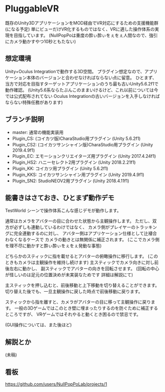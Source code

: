 # PluggableVR

既存のUnity3DアプリケーションをMOD経由でVR対応にするための支援機能群(になる予定)
単にビューだけVR化するものではなく、VRに適した操作体系の実現を目指しています。
(NullPopPoは重度の酔ぃ酔ぃをぇをぇ人間なので、強引にカメラ動かすやつ10秒ともたない)


## 想定環境 

Unity+Oculus Integrationで動作する3D空間。
プラグイン想定なので、アプリケーション本体のバージョンと合わせなければならない点に留意。
ひとまず、当方で対応を目指すターゲットアプリケーションのうち最も古いUnity5.6.2f1で動作確認。
(Unity5.6系ならたぶんこのままいけるけど、これ以前については今では公式配布されてない
Oculus Integrationの古いバージョンを入手しなければならない特殊任務があります)


## ブランチ説明

- master: 通常の機能実装用
- Plugin_CS: (コイカツ版)CharaStudio用プラグイン (Unity 5.6.2f1)
- Plugin_CS2: (コイカツサンシャイン版)CharaStudio用プラグイン (Unity 2019.4.9f1)
- Plugin_EC: エモーションクリエイターズ用プラグイン (Unity 2017.4.24f1)
- Plugin_HS2: ハニーセレクト2用プラグイン (Unity 2018.2.21f1)
- Plugin_KK: コイカツ用プラグイン (Unity 5.6.2f1)
- Plugin_KKS: コイカツサンシャイン用プラグイン (Unity 2019.4.9f1)
- Plugin_SN2: StudioNEOV2用プラグイン (Unity 2018.4.11f1)


## 能書きはさておき、ひとまず動作デモ

TestWorld シーンで操作体系こんな感じデモが動作します。

通常はカメラをアバターの目に合わせた状態から主観操作します。
ただし、双方が必ずしも連動しているわけではなく、
カメラ側がプレイヤーのトラッキングに完全連動するのに対し、
アバター側はアプリケーション仕様として辻褄合わなくなるケースで
カメラの動きとは無関係に補正されます。
(ここでカメラ側を理不尽に動かすと酔ぃ酔ぃをぇをぇ発動な事態)

どちらかのスティックに指を載せるとアバターの俯瞰操作に移行します。
(このときもカメラは主観操作を維持し続けます)
主スティックでカメラ向きに対し前後左右に動かし、
副スティックでアバターの向きを回転させます。
(回転の中心が怪しいのは足元の位置決めが未実装なためです 詳細は解説にて)

主スティックを押し込むと、前後移動と上下移動を切り替えることができます。
切り替えた後でも、一旦主観操作に戻した時点で前後移動に戻ります。

スティックから指を離すと、カメラがアバターの目に移って主観操作に戻ります。
一般の3Dゲームではこのとき壁に埋まったりするのを防ぐために補正するところですが、
VRゲームではそれやると動くとき困るので禁忌です。

(GUI操作については、また後ほど)


## 解説とか

(未稿)


## 看板

https://github.com/users/NullPopPoLab/projects/1
